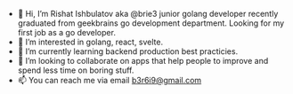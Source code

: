 - 👋 Hi, I’m Rishat Ishbulatov aka @brie3 junior golang developer 
recently graduated from geekbrains go development department.
Looking for my first job as a go developer.
- 👀 I’m interested in golang, react, svelte.
- 🌱 I’m currently learning backend production best practicies. 
- 💞️ I’m looking to collaborate on apps that help people to improve and spend less time on boring stuff.
- 📫 You can reach me via email b3r6i9@gmail.com

<!---
brie3/brie3 is a ✨ special ✨ repository because its `README.md` (this file) appears on your GitHub profile.
You can click the Preview link to take a look at your changes.
--->
